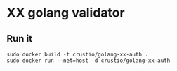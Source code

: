 # XX golang validator

## Run it

```shell
sudo docker build -t crustio/golang-xx-auth .
sudo docker run --net=host -d crustio/golang-xx-auth
```
